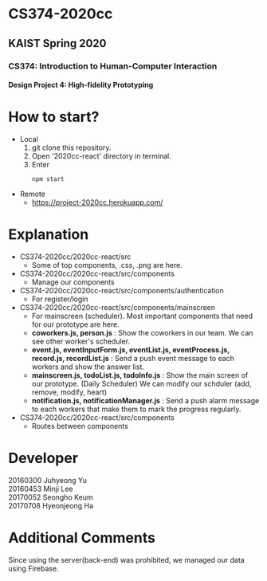 # CS374-2020cc 
## KAIST Spring 2020 
### CS374: Introduction to Human-Computer Interaction  
#### Design Project 4: High-fidelity Prototyping

# How to start? 
- Local
    1. git clone this repository.
    2. Open '2020cc-react' directory in terminal.
    3. Enter <pre><code>npm start</code></pre>
- Remote
    - https://project-2020cc.herokuapp.com/

# Explanation

-  CS374-2020cc/2020cc-react/src  
    - Some of top components, .css, .png are here.
- CS374-2020cc/2020cc-react/src/components
    - Manage our components  
- CS374-2020cc/2020cc-react/src/components/authentication
    - For register/login
- CS374-2020cc/2020cc-react/src/components/mainscreen
    - For mainscreen (scheduler). Most important components that need for our prototype are here.
    - __coworkers.js, person.js__ : Show the coworkers in our team. We can see other worker's scheduler.
    - __event.js, eventInputForm.js, eventList.js, eventProcess.js, record.js, recordList.js__ : Send a push event message to each workers and show the answer list.
    - __mainscreen.js, todoList.js, todoInfo.js__ : Show the main screen of our prototype. (Daily Scheduler) We can modify our schduler (add, remove, modify, heart)
    - __notification.js, notificationManager.js__ : Send a push alarm message to each workers that make them to mark the progress regularly.
- CS374-2020cc/2020cc-react/src/components
    - Routes between components

# Developer

20160300 Juhyeong Yu  
20160453 Minji Lee  
20170052 Seongho Keum  
20170708 Hyeonjeong Ha

# Additional Comments
Since using the server(back-end) was prohibited, we managed our data using Firebase.
